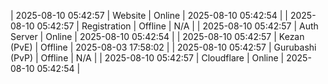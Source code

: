 | 2025-08-10 05:42:57 | Website | Online | 2025-08-10 05:42:54 |
| 2025-08-10 05:42:57 | Registration | Offline | N/A |
| 2025-08-10 05:42:57 | Auth Server | Online | 2025-08-10 05:42:54 |
| 2025-08-10 05:42:57 | Kezan (PvE) | Offline | 2025-08-03 17:58:02 |
| 2025-08-10 05:42:57 | Gurubashi (PvP) | Offline | N/A |
| 2025-08-10 05:42:57 | Cloudflare | Online | 2025-08-10 05:42:54 |
